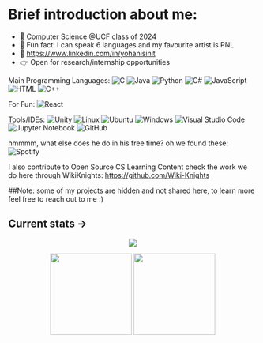 # Brief introduction about me:

- 🖤 Computer Science @UCF class of 2024
- :raised_hands: Fun fact: I can speak 6 languages and my favourite artist is PNL 
- :link: https://www.linkedin.com/in/yohanisinit
- :point_right: Open for research/internship opportunities

Main Programming Languages:
![C](https://img.shields.io/badge/-C-8abf49?style=flat&logo=c&logoColor=white)
![Java](https://img.shields.io/badge/-Java-ae54ff?style=flat&logo=Java&logoColor=white)
![Python](https://img.shields.io/badge/-Python-ff4db8?style=flat&logo=python&logoColor=white)
![C#](https://img.shields.io/badge/c%23-%23239120.svg?style=flat&logo=c-sharp&logoColor=white)
![JavaScript](https://img.shields.io/badge/-Javascript-ff4d66?style=flat&logo=node.js&logoColor=white)
![HTML](https://img.shields.io/badge/-HTML-4eaff2?style=flat&logo=HTML5&logoColor=white)
![C++](https://img.shields.io/badge/c++-%2300599C.svg?style=flat&logo=c%2B%2B&logoColor=white)

For Fun:
![React](https://img.shields.io/badge/react-%2320232a.svg?style=flat&logo=react&logoColor=%2361DAFB)

Tools/IDEs:
![Unity](https://img.shields.io/badge/unity-%23000000.svg?style=flat&logo=unity&logoColor=white)
![Linux](https://img.shields.io/badge/Linux-FCC624?style=flat&logo=linux&logoColor=black)
![Ubuntu](https://img.shields.io/badge/-Ubuntu-orange?style=flat&logo=ubuntu&logoColor=white)
![Windows](https://img.shields.io/badge/Windows-0078D6?style=flat&logo=windows&logoColor=white)
![Visual Studio Code](https://img.shields.io/badge/-VS_Code-ae54ff?style=flat&logo=visualstudiocode&logoColor=white)
![Jupyter Notebook](https://img.shields.io/badge/jupyter-%23FA0F00.svg?style=flat&logo=jupyter&logoColor=white)
![GitHub](https://img.shields.io/badge/github-%23121011.svg?style=flate&logo=github&logoColor=white)

hmmmm, what else does he do in his free time? oh we found these:
![Spotify](https://img.shields.io/badge/-Music-8abf49?style=flat&logo=spotify&logoColor=white)

I also contribute to Open Source CS Learning Content check the work we do here through WikiKnights: https://github.com/Wiki-Knights 

##Note: 
some of my projects are hidden and not shared here, to learn more feel free to reach out to me :) 

Current stats ->
---

<div width="100%" align="center">
  <img  src="http://github-profile-summary-cards.vercel.app/api/cards/profile-details?username=YHmaiti&theme=transparent"/>
</div>

<p align="center">
	<img height="165px" src="https://github-readme-stats.vercel.app/api?username=YHmaiti&show_icons=true&count_private=true&title_color=e041a0&text_color=1f1f1f&icon_color=368cc9">
	<img height="165px" src="https://github-readme-stats.vercel.app/api/top-langs/?username=YHmaiti&layout=compact&count_private=false&hide=css&title_color=e041a0&text_color=1f1f1f&icon_color=368cc9">
</p>
